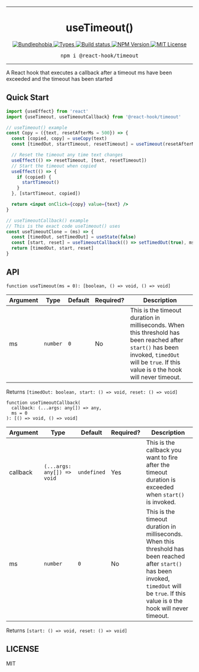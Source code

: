 <hr>
<div align="center">
  <h1 align="center">
    useTimeout()
  </h1>
</div>

<p align="center">
  <a href="https://bundlephobia.com/result?p=@react-hook/timeout">
    <img alt="Bundlephobia" src="https://img.shields.io/bundlephobia/minzip/@react-hook/timeout?style=for-the-badge&labelColor=24292e">
  </a>
  <a aria-label="Types" href="https://www.npmjs.com/package/@react-hook/timeout">
    <img alt="Types" src="https://img.shields.io/npm/types/@react-hook/timeout?style=for-the-badge&labelColor=24292e">
  </a>
  <a aria-label="Build status" href="https://travis-ci.com/jaredLunde/react-hook">
    <img alt="Build status" src="https://img.shields.io/travis/com/jaredLunde/react-hook?style=for-the-badge&labelColor=24292e">
  </a>
  <a aria-label="NPM version" href="https://www.npmjs.com/package/@react-hook/timeout">
    <img alt="NPM Version" src="https://img.shields.io/npm/v/@react-hook/timeout?style=for-the-badge&labelColor=24292e">
  </a>
  <a aria-label="License" href="https://jaredlunde.mit-license.org/">
    <img alt="MIT License" src="https://img.shields.io/npm/l/@react-hook/timeout?style=for-the-badge&labelColor=24292e">
  </a>
</p>

<pre align="center">npm i @react-hook/timeout</pre>
<hr>

A React hook that executes a callback after a timeout ms have been exceeded and the timeout has been started

## Quick Start

```jsx harmony
import {useEffect} from 'react'
import {useTimeout, useTimeoutCallback} from '@react-hook/timeout'

// useTimeout() example
const Copy = ({text, resetAfterMs = 500}) => {
  const [copied, copy] = useCopy(text)
  const [timedOut, startTimeout, resetTimeout] = useTimeout(resetAfterMs)

  // Reset the timeout any time text changes
  useEffect(() => resetTimeout, [text, resetTimeout])
  // Start the timeout when copied
  useEffect(() => {
    if (copied) {
      startTimeout()
    }
  }, [startTimeout, copied])

  return <input onClick={copy} value={text} />
}

// useTimeoutCallback() example
// This is the exact code useTimeout() uses
const useTimeoutClone = (ms) => {
  const [timedOut, setTimedOut] = useState(false)
  const [start, reset] = useTimeoutCallback(() => setTimedOut(true), ms)
  return [timedOut, start, reset]
}
```

## API

```tsx
function useTimeout(ms = 0): [boolean, () => void, () => void]
```

| Argument | Type     | Default | Required? | Description                                                                                                                                                                                       |
| -------- | -------- | ------- | --------- | ------------------------------------------------------------------------------------------------------------------------------------------------------------------------------------------------- |
| ms       | `number` | `0`     | No        | This is the timeout duration in milliseconds. When this threshold has been reached after `start()` has been invoked, `timedOut` will be `true`. If this value is `0` the hook will never timeout. |

Returns `[timedOut: boolean, start: () => void, reset: () => void]`

```tsx
function useTimeoutCallback(
  callback: (...args: any[]) => any,
  ms = 0
): [() => void, () => void]
```

| Argument | Type                       | Default     | Required? | Description                                                                                                                                                                                       |
| -------- | -------------------------- | ----------- | --------- | ------------------------------------------------------------------------------------------------------------------------------------------------------------------------------------------------- |
| callback | `(...args: any[]) => void` | `undefined` | Yes       | This is the callback you want to fire after the timeout duration is exceeded when `start()` is invoked.                                                                                           |
| ms       | `number`                   | `0`         | No        | This is the timeout duration in milliseconds. When this threshold has been reached after `start()` has been invoked, `timedOut` will be `true`. If this value is `0` the hook will never timeout. |

Returns `[start: () => void, reset: () => void]`

## LICENSE

MIT
